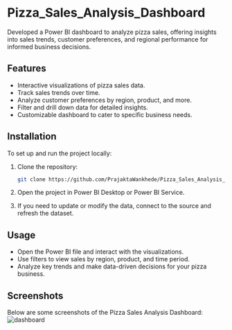 # Pizza_Sales_Analysis_Dashboard
Developed a Power BI dashboard to analyze pizza sales, offering insights into sales trends, customer preferences, and regional performance for informed business decisions.

## Features
- Interactive visualizations of pizza sales data.
- Track sales trends over time.
- Analyze customer preferences by region, product, and more.
- Filter and drill down data for detailed insights.
- Customizable dashboard to cater to specific business needs.

## Installation
To set up and run the project locally:

1. Clone the repository:
    ```bash
    git clone https://github.com/PrajaktaWankhede/Pizza_Sales_Analysis_Dashboard.git
    ```

2. Open the project in Power BI Desktop or Power BI Service.
   
3. If you need to update or modify the data, connect to the source and refresh the dataset.

## Usage
- Open the Power BI file and interact with the visualizations.
- Use filters to view sales by region, product, and time period.
- Analyze key trends and make data-driven decisions for your pizza business.

## Screenshots
Below are some screenshots of the Pizza Sales Analysis Dashboard:
![dashboard](https://github.com/user-attachments/assets/cd80a42a-1919-4646-b4f2-015ded0a34bd)


